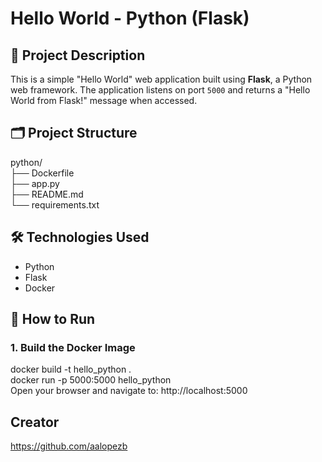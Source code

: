 # Hello World - Python (Flask)

## 📄 Project Description
This is a simple "Hello World" web application built using **Flask**, a Python web framework. The application listens on port `5000` and returns a "Hello World from Flask!" message when accessed.

## 🗂 Project Structure
python/ <br>
├── Dockerfile <br>
├── app.py <br>
├── README.md<br>
└── requirements.txt

## 🛠 Technologies Used
- Python
- Flask
- Docker

## 🚀 How to Run

### 1. Build the Docker Image
docker build -t hello_python .<br>
docker run -p 5000:5000 hello_python<br>
Open your browser and navigate to: http://localhost:5000

## Creator
https://github.com/aalopezb